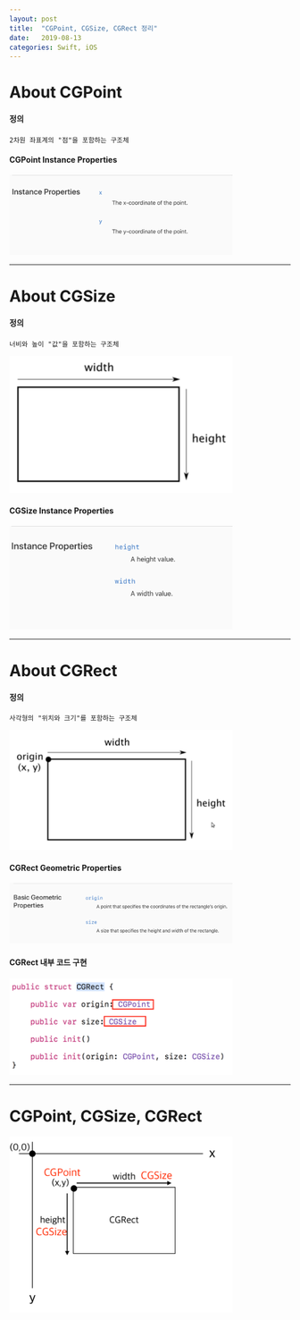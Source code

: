 ```yaml
---
layout: post
title:  "CGPoint, CGSize, CGRect 정리"
date:   2019-08-13
categories: Swift, iOS
---
```


# About CGPoint

#### 정의
    2차원 좌표계의 "점"을 포함하는 구조체

#### CGPoint Instance Properties

<img width="400" alt="image" src="https://github.com/VincentGeranium/Swift-Study/blob/master/IMAGE/CGPointInstance.png">

---

# About CGSize

#### 정의
    너비와 높이 "값"을 포함하는 구조체

<img width="400" alt="image" src="https://github.com/VincentGeranium/Swift-Study/blob/master/IMAGE/CGSize.png">
    
#### CGSize Instance Properties

<img width="400" alt="image" src="https://github.com/VincentGeranium/Swift-Study/blob/master/IMAGE/CGSizeInstance.png">
        
---

# About CGRect

#### 정의
    사각형의 "위치와 크기"를 포함하는 구조체

<img width="400" alt="image" src="https://github.com/VincentGeranium/Swift-Study/blob/master/IMAGE/CGRect.png">
        

#### CGRect Geometric Properties

<img width="400" alt="image" src="https://github.com/VincentGeranium/Swift-Study/blob/master/IMAGE/CGRectProperties.png">
    
#### CGRect 내부 코드 구현 

<img width="400" alt="image" src="https://github.com/VincentGeranium/Swift-Study/blob/master/IMAGE/CGRectStruct.png">
    
---

# CGPoint, CGSize, CGRect

<img width="400" alt="image" src="https://github.com/VincentGeranium/Swift-Study/blob/master/IMAGE/CGBrothers.png">

